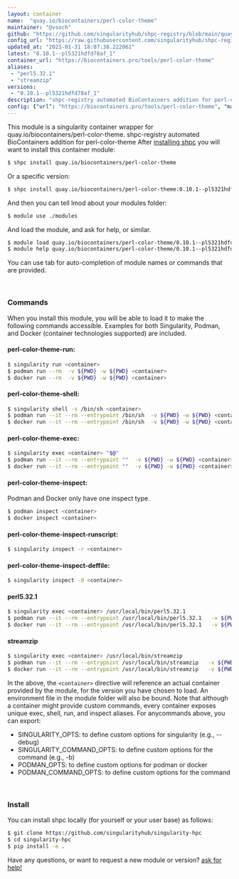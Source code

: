 ```yaml
---
layout: container
name:  "quay.io/biocontainers/perl-color-theme"
maintainer: "@vsoch"
github: "https://github.com/singularityhub/shpc-registry/blob/main/quay.io/biocontainers/perl-color-theme/container.yaml"
config_url: "https://raw.githubusercontent.com/singularityhub/shpc-registry/main/quay.io/biocontainers/perl-color-theme/container.yaml"
updated_at: "2023-01-31 18:07:38.222061"
latest: "0.10.1--pl5321hdfd78af_1"
container_url: "https://biocontainers.pro/tools/perl-color-theme"
aliases:
 - "perl5.32.1"
 - "streamzip"
versions:
 - "0.10.1--pl5321hdfd78af_1"
description: "shpc-registry automated BioContainers addition for perl-color-theme"
config: {"url": "https://biocontainers.pro/tools/perl-color-theme", "maintainer": "@vsoch", "description": "shpc-registry automated BioContainers addition for perl-color-theme", "latest": {"0.10.1--pl5321hdfd78af_1": "sha256:586665715781ea8edae454df97efb232a65aa9ad393e030b6324bebcf5b4387c"}, "tags": {"0.10.1--pl5321hdfd78af_1": "sha256:586665715781ea8edae454df97efb232a65aa9ad393e030b6324bebcf5b4387c"}, "docker": "quay.io/biocontainers/perl-color-theme", "aliases": {"perl5.32.1": "/usr/local/bin/perl5.32.1", "streamzip": "/usr/local/bin/streamzip"}}
---
```


This module is a singularity container wrapper for quay.io/biocontainers/perl-color-theme.
shpc-registry automated BioContainers addition for perl-color-theme
After [installing shpc](#install) you will want to install this container module:


```bash
$ shpc install quay.io/biocontainers/perl-color-theme
```

Or a specific version:

```bash
$ shpc install quay.io/biocontainers/perl-color-theme:0.10.1--pl5321hdfd78af_1
```

And then you can tell lmod about your modules folder:

```bash
$ module use ./modules
```

And load the module, and ask for help, or similar.

```bash
$ module load quay.io/biocontainers/perl-color-theme/0.10.1--pl5321hdfd78af_1
$ module help quay.io/biocontainers/perl-color-theme/0.10.1--pl5321hdfd78af_1
```

You can use tab for auto-completion of module names or commands that are provided.

<br>

### Commands

When you install this module, you will be able to load it to make the following commands accessible.
Examples for both Singularity, Podman, and Docker (container technologies supported) are included.

#### perl-color-theme-run:

```bash
$ singularity run <container>
$ podman run --rm  -v ${PWD} -w ${PWD} <container>
$ docker run --rm  -v ${PWD} -w ${PWD} <container>
```

#### perl-color-theme-shell:

```bash
$ singularity shell -s /bin/sh <container>
$ podman run --it --rm --entrypoint /bin/sh  -v ${PWD} -w ${PWD} <container>
$ docker run --it --rm --entrypoint /bin/sh  -v ${PWD} -w ${PWD} <container>
```

#### perl-color-theme-exec:

```bash
$ singularity exec <container> "$@"
$ podman run --it --rm --entrypoint ""  -v ${PWD} -w ${PWD} <container> "$@"
$ docker run --it --rm --entrypoint ""  -v ${PWD} -w ${PWD} <container> "$@"
```

#### perl-color-theme-inspect:

Podman and Docker only have one inspect type.

```bash
$ podman inspect <container>
$ docker inspect <container>
```

#### perl-color-theme-inspect-runscript:

```bash
$ singularity inspect -r <container>
```

#### perl-color-theme-inspect-deffile:

```bash
$ singularity inspect -d <container>
```


#### perl5.32.1

```bash
$ singularity exec <container> /usr/local/bin/perl5.32.1
$ podman run --it --rm --entrypoint /usr/local/bin/perl5.32.1   -v ${PWD} -w ${PWD} <container> -c " $@"
$ docker run --it --rm --entrypoint /usr/local/bin/perl5.32.1   -v ${PWD} -w ${PWD} <container> -c " $@"
```


#### streamzip

```bash
$ singularity exec <container> /usr/local/bin/streamzip
$ podman run --it --rm --entrypoint /usr/local/bin/streamzip   -v ${PWD} -w ${PWD} <container> -c " $@"
$ docker run --it --rm --entrypoint /usr/local/bin/streamzip   -v ${PWD} -w ${PWD} <container> -c " $@"
```



In the above, the `<container>` directive will reference an actual container provided
by the module, for the version you have chosen to load. An environment file in the
module folder will also be bound. Note that although a container
might provide custom commands, every container exposes unique exec, shell, run, and
inspect aliases. For anycommands above, you can export:

 - SINGULARITY_OPTS: to define custom options for singularity (e.g., --debug)
 - SINGULARITY_COMMAND_OPTS: to define custom options for the command (e.g., -b)
 - PODMAN_OPTS: to define custom options for podman or docker
 - PODMAN_COMMAND_OPTS: to define custom options for the command

<br>

### Install

You can install shpc locally (for yourself or your user base) as follows:

```bash
$ git clone https://github.com/singularityhub/singularity-hpc
$ cd singularity-hpc
$ pip install -e .
```

Have any questions, or want to request a new module or version? [ask for help!](https://github.com/singularityhub/singularity-hpc/issues)